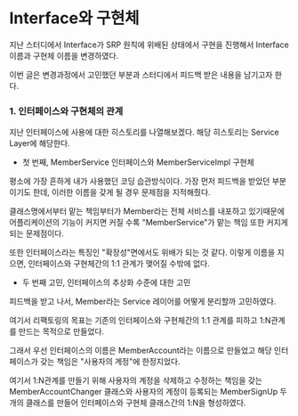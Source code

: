 # Interface와 구현체 

지난 스터디에서 Interface가 SRP 원칙에 위배된 상태에서 구현을 진행해서 Interface 이름과 구현체 이름을 변경하였다.

이번 글은 변경과정에서 고민했던 부분과 스터디에서 피드백 받은 내용을 남기고자 한다.


### 1. 인터페이스와 구현체의 관계 

지난 인터페이스에 사용에 대한 히스토리를 나열해보겠다. 해당 히스토리는 Service Layer에 해당한다.

 - 첫 번째, MemberService 인터페이스와 MemberServiceImpl 구현체

  평소에 가장 흔하게 내가 사용했던 코딩 습관방식이다. 가장 먼저 피드백을 받았던 부분이기도 한데, 이러한 이름을 갖게 될 경우 문제점을 지적해줬다. 

  클래스명에서부터 맡는 책임부터가 Member라는 전체 서비스를 내포하고 있기때문에 어플리케이션의 기능이 커지면 커질 수록 "MemberService"가 맡는 책임 또한 커지게 되는 문제점이다. 

  또한 인터페이스라는 특징인 "확장성"면에서도 위배가 되는 것 같다. 이렇게 이름을 지으면, 인터페이스와 구현체간의 1:1 관계가 맺어질 수밖에 없다. 

  - 두 번째 고민, 인터페이스의 추상화 수준에 대한 고민 

  피드백을 받고 나서, Member라는 Service 레이어를 어떻게 분리할까 고민하였다.

  여기서 리팩토링의 목표는 기존의 인터페이스와 구현체간의 1:1 관계를 피하고 1:N관계를 만드는 목적으로 만들었다.

  그래서 우선 인터페이스의 이름은 MemberAccount라는 이름으로 만들었고 해당 인터페이스가 갖는 책임은 "사용자의 계정"에 한정지었다. 

  여기서 1:N관계를 만들기 위해 사용자의 계정을 삭제하고 수정하는 책임을 갖는 MemberAccountChanger 클래스와 사용자의 계정이 등록되는 MemberSignUp 두 개의 클래스를 만들어 인터페이스와 구현체 클래스간의 1:N을 형성하였다. 


  


  


